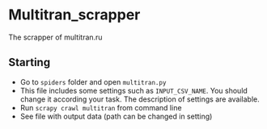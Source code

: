 # Multitran_scrapper
The scrapper of multitran.ru

## Starting
- Go to `spiders` folder and open `multitran.py`
- This file includes some settings such as `INPUT_CSV_NAME`. You should change it according your task. The description of settings are available.
- Run `scrapy crawl multitran` from command line
- See file with output data (path can be changed in setting)
